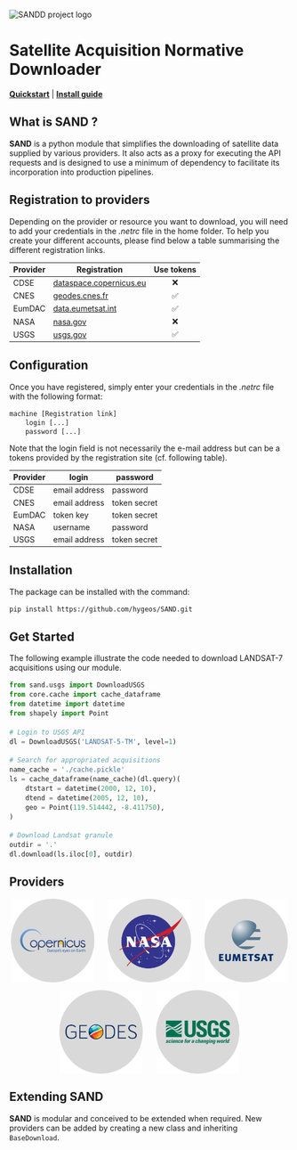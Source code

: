 <!-- PROJECT LOGO -->
<br />
<picture>
<source media="(prefers-color-scheme: dark)" srcset="img/SAND_dark_theme.svg" width="300">
<source media="(prefers-color-scheme: light)" srcset="img/SAND_light_theme.svg" width="300">
<img alt="SANDD project logo">
</picture>

# Satellite Acquisition Normative Downloader

[**Quickstart**](#get-started)
| [**Install guide**](#installation)

<!-- ABOUT THE PROJECT -->
## What is SAND ?

**SAND** is a python module that simplifies the downloading of satellite data supplied by various providers. 
It also acts as a proxy for executing the API requests and is designed to use a minimum of dependency to facilitate its incorporation into production pipelines. 

## Registration to providers

Depending on the provider or resource you want to download, you will need to add your credentials in the *.netrc* file in the home folder. To help you create your different accounts, please find below a table summarising the different registration links.


| Provider | Registration | Use tokens |
| --- | --- | --- |
| CDSE | [dataspace.copernicus.eu](https://dataspace.copernicus.eu/) | <center>❌</center> |
| CNES | [geodes.cnes.fr](https://geodes-portal.cnes.fr/) | <center>✅</center> |
| EumDAC | [data.eumetsat.int](https://data.eumetsat.int) | <center>✅</center> |
| NASA | [nasa.gov](https://cmr.earthdata.nasa.gov/search) | <center>❌</center> |
| USGS | [usgs.gov](https://ers.cr.usgs.gov/) | <center>✅</center> |


## Configuration 

Once you have registered, simply enter your credentials in the *.netrc* file with the following format:

```text
machine [Registration link]
    login [...]
    password [...]
```

Note that the login field is not necessarily the e-mail address but can be a tokens provided by the registration site (cf. following table).

| Provider | login | password  |
| --- | --- | --- |
| CDSE | email address | password |
| CNES | email address | token secret |
| EumDAC | token key | token secret |
| NASA | username | password |
| USGS | email address | token secret |
 


## Installation

The package can be installed with the command:
```sh
pip install https://github.com/hygeos/SAND.git
```

## Get Started

The following example illustrate the code needed to download LANDSAT-7 acquisitions using our module.

```python
from sand.usgs import DownloadUSGS
from core.cache import cache_dataframe
from datetime import datetime
from shapely import Point

# Login to USGS API
dl = DownloadUSGS('LANDSAT-5-TM', level=1)

# Search for appropriated acquisitions
name_cache = './cache.pickle'
ls = cache_dataframe(name_cache)(dl.query)(
    dtstart = datetime(2000, 12, 10),
    dtend = datetime(2005, 12, 10),
    geo = Point(119.514442, -8.411750),
)

# Download Landsat granule
outdir = '.'
dl.download(ls.iloc[0], outdir)
```

## Providers

<center>
<p float="left">
  <img src="img/logo/copernicus_logo.svg" height="150" align="center" style="margin-right: 20px;"/>
  <img src="img/logo/nasa_logo.svg" height="150" align="center" style="margin-right: 20px;"/>
  <img src="img/logo/eumetsat_logo.svg" height="150" align="center" />
</p>
<p float="left">
  <img src="img/logo/geodes_logo.svg" height="150" align="center" style="margin-right: 20px;"/>
  <img src="img/logo/usgs_logo.svg" height="150" align="center" />
</p>
</center>

## Extending SAND

**SAND** is modular and conceived to be extended when required. 
New providers can be added by creating a new class and inheriting `BaseDownload`.